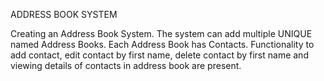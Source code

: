 ADDRESS BOOK SYSTEM

Creating an Address Book System. The system can add multiple UNIQUE named Address Books.
Each Address Book has Contacts. Functionality to add contact, edit contact by first name, delete contact by first name and viewing details of contacts in address book are present.